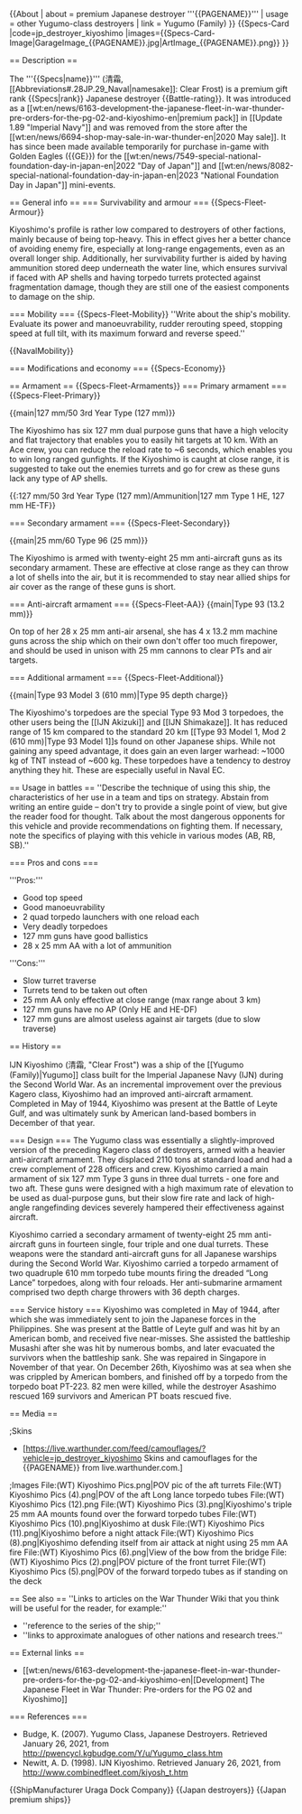 {{About
| about = premium Japanese destroyer '''{{PAGENAME}}'''
| usage = other Yugumo-class destroyers
| link = Yugumo (Family)
}}
{{Specs-Card
|code=jp_destroyer_kiyoshimo
|images={{Specs-Card-Image|GarageImage_{{PAGENAME}}.jpg|ArtImage_{{PAGENAME}}.png}}
}}

== Description ==
<!-- ''In the first part of the description, cover the history of the ship's creation and military application. In the second part, tell the reader about using this ship in the game. Add a screenshot: if a beginner player has a hard time remembering vehicles by name, a picture will help them identify the ship in question.'' -->
The '''{{Specs|name}}''' (清霜, [[Abbreviations#.28JP.29_Naval|namesake]]: Clear Frost) is a premium gift rank {{Specs|rank}} Japanese destroyer {{Battle-rating}}. It was introduced as a [[wt:en/news/6163-development-the-japanese-fleet-in-war-thunder-pre-orders-for-the-pg-02-and-kiyoshimo-en|premium pack]] in [[Update 1.89 "Imperial Navy"]] and was removed from the store after the [[wt:en/news/6694-shop-may-sale-in-war-thunder-en|2020 May sale]]. It has since been made available temporarily for purchase in-game with Golden Eagles ({{GE}}) for the [[wt:en/news/7549-special-national-foundation-day-in-japan-en|2022 "Day of Japan"]] and [[wt:en/news/8082-special-national-foundation-day-in-japan-en|2023 "National Foundation Day in Japan"]] mini-events.

== General info ==
=== Survivability and armour ===
{{Specs-Fleet-Armour}}
<!--''Talk about the vehicle's armour. Note the most well-defended and most vulnerable zones, e.g. the ammo magazine. Evaluate the composition of components and assemblies responsible for movement and manoeuvrability. Evaluate the survivability of the primary and secondary armaments separately. Don't forget to mention the size of the crew, which plays an important role in fleet mechanics. Save tips on preserving survivability for the "Usage in battles" section. If necessary, use a graphical template to show the most well-protected or most vulnerable points in the armour.''-->

Kiyoshimo's profile is rather low compared to destroyers of other factions, mainly because of being top-heavy. This in effect gives her a better chance of avoiding enemy fire, especially at long-range engagements, even as an overall longer ship. Additionally, her survivability further is aided by having ammunition stored deep underneath the water line, which ensures survival if faced with AP shells and having torpedo turrets protected against fragmentation damage, though they are still one of the easiest components to damage on the ship.

=== Mobility ===
{{Specs-Fleet-Mobility}}
''Write about the ship's mobility. Evaluate its power and manoeuvrability, rudder rerouting speed, stopping speed at full tilt, with its maximum forward and reverse speed.''

{{NavalMobility}}

=== Modifications and economy ===
{{Specs-Economy}}

== Armament ==
{{Specs-Fleet-Armaments}}
=== Primary armament ===
{{Specs-Fleet-Primary}}
<!-- ''Provide information about the characteristics of the primary armament. Evaluate their efficacy in battle based on their reload speed, ballistics and the capacity of their shells. Add a link to the main article about the weapon: <code><nowiki>{{main|Weapon name (calibre)}}</nowiki></code>. Broadly describe the ammunition available for the primary armament, and provide recommendations on how to use it and which ammunition to choose.'' -->
{{main|127 mm/50 3rd Year Type (127 mm)}}

The Kiyoshimo has six 127 mm dual purpose guns that have a high velocity and flat trajectory that enables you to easily hit targets at 10 km. With an Ace crew, you can reduce the reload rate to ~6 seconds, which enables you to win long ranged gunfights. If the Kiyoshimo is caught at close range, it is suggested to take out the enemies turrets and go for crew as these guns lack any type of AP shells.

{{:127 mm/50 3rd Year Type (127 mm)/Ammunition|127 mm Type 1 HE, 127 mm HE-TF}}

=== Secondary armament ===
{{Specs-Fleet-Secondary}}
<!-- ''Some ships are fitted with weapons of various calibres. Secondary armaments are defined as weapons chosen with the control <code>Select secondary weapon</code>. Evaluate the secondary armaments and give advice on how to use them. Describe the ammunition available for the secondary armament. Provide recommendations on how to use them and which ammunition to choose. Remember that any anti-air armament, even heavy calibre weapons, belong in the next section. If there is no secondary armament, remove this section.'' -->
{{main|25 mm/60 Type 96 (25 mm)}}

The Kiyoshimo is armed with twenty-eight 25 mm anti-aircraft guns as its secondary armament. These are effective at close range as they can throw a lot of shells into the air, but it is recommended to stay near allied ships for air cover as the range of these guns is short.

=== Anti-aircraft armament ===
{{Specs-Fleet-AA}}
{{main|Type 93 (13.2 mm)}}

<!--''An important part of the ship's armament responsible for air defence. Anti-aircraft armament is defined by the weapon chosen with the control <code>Select anti-aircraft weapons</code>. Talk about the ship's anti-air cannons and machine guns, the number of guns and their positions, their effective range, and about their overall effectiveness – including against surface targets. If there are no anti-aircraft armaments, remove this section.''-->

On top of her 28 x 25 mm anti-air arsenal, she has 4 x 13.2 mm machine guns across the ship which on their own don't offer too much firepower, and should be used in unison with 25 mm cannons to clear PTs and air targets.

=== Additional armament ===
{{Specs-Fleet-Additional}}
<!-- ''Describe the available additional armaments of the ship: depth charges, mines, torpedoes. Talk about their positions, available ammunition and launch features such as dead zones of torpedoes. If there is no additional armament, remove this section.'' -->
{{main|Type 93 Model 3 (610 mm)|Type 95 depth charge}}

The Kiyoshimo's torpedoes are the special Type 93 Mod 3 torpedoes, the other users being the [[IJN Akizuki]] and [[IJN Shimakaze]]. It has reduced range of 15 km compared to the standard 20 km [[Type 93 Model 1, Mod 2 (610 mm)|Type 93 Model 1]]s found on other Japanese ships. While not gaining any speed advantage, it does gain an even larger warhead: ~1000 kg of TNT instead of ~600 kg. These torpedoes have a tendency to destroy anything they hit. These are especially useful in Naval EC.

== Usage in battles ==
''Describe the technique of using this ship, the characteristics of her use in a team and tips on strategy. Abstain from writing an entire guide – don't try to provide a single point of view, but give the reader food for thought. Talk about the most dangerous opponents for this vehicle and provide recommendations on fighting them. If necessary, note the specifics of playing with this vehicle in various modes (AB, RB, SB).''

=== Pros and cons ===
<!-- ''Summarise and briefly evaluate the vehicle in terms of its characteristics and combat effectiveness. Mark its pros and cons in the bulleted list. Try not to use more than 6 points for each of the characteristics. Avoid using categorical definitions such as "bad", "good" and the like - use substitutions with softer forms such as "inadequate" and "effective".'' -->

'''Pros:'''

* Good top speed
* Good manoeuvrability
* 2 quad torpedo launchers with one reload each
* Very deadly torpedoes
* 127 mm guns have good ballistics
* 28 x 25 mm AA with a lot of ammunition

'''Cons:'''

* Slow turret traverse
* Turrets tend to be taken out often
* 25 mm AA only effective at close range (max range about 3 km)
* 127 mm guns have no AP (Only HE and HE-DF)
* 127 mm guns are almost useless against air targets (due to slow traverse)

== History ==
<!-- Describe the history of the creation and combat usage of the ship in more detail than in the introduction. If the historical reference turns out to be too long, take it to a separate article, taking a link to the article about the ship and adding a block "/History" (example: https://wiki.warthunder.com/(Ship-name)/History) and add a link to it here using the main template. Be sure to reference text and sources by using <ref></ref>, as well as adding them at the end of the article with <references />. This section may also include the ship's dev blog entry (if applicable) and the in-game encyclopedia description (under === In-game description ===, also if applicable). -->
IJN Kiyoshimo (清霜, "Clear Frost") was a ship of the [[Yugumo (Family)|Yugumo]] class built for the Imperial Japanese Navy (IJN) during the Second World War. As an incremental improvement over the previous Kagero class, Kiyoshimo had an improved anti-aircraft armament. Completed in May of 1944, Kiyoshimo was present at the Battle of Leyte Gulf, and was ultimately sunk by American land-based bombers in December of that year.

=== Design ===
The Yugumo class was essentially a slightly-improved version of the preceding Kagero class of destroyers, armed with a heavier anti-aircraft armament. They displaced 2110 tons at standard load and had a crew complement of 228 officers and crew. Kiyoshimo carried a main armament of six 127 mm Type 3 guns in three dual turrets - one fore and two aft. These guns were designed with a high maximum rate of elevation to be used as dual-purpose guns, but their slow fire rate and lack of high-angle rangefinding devices severely hampered their effectiveness against aircraft.

Kiyoshimo carried a secondary armament of twenty-eight 25 mm anti-aircraft guns in fourteen single, four triple and one dual turrets. These weapons were the standard anti-aircraft guns for all Japanese warships during the Second World War. Kiyoshimo carried a torpedo armament of two quadruple 610 mm torpedo tube mounts firing the dreaded “Long Lance” torpedoes, along with four reloads. Her anti-submarine armament comprised two depth charge throwers with 36 depth charges.

=== Service history ===
Kiyoshimo was completed in May of 1944, after which she was immediately sent to join the Japanese forces in the Philippines. She was present at the Battle of Leyte gulf and was hit by an American bomb, and received five near-misses. She assisted the battleship Musashi after she was hit by numerous bombs, and later evacuated the survivors when the battleship sank. She was repaired in Singapore in November of that year. On December 26th, Kiyoshimo was at sea when she was crippled by American bombers, and finished off by a torpedo from the torpedo boat PT-223. 82 men were killed, while the destroyer Asashimo rescued 169 survivors and American PT boats rescued five.

== Media ==
<!-- ''Excellent additions to the article would be video guides, screenshots from the game, and photos.'' -->

;Skins
* [https://live.warthunder.com/feed/camouflages/?vehicle=jp_destroyer_kiyoshimo Skins and camouflages for the {{PAGENAME}} from live.warthunder.com.]

;Images
<gallery mode="packed-hover"  heights="150">
File:(WT) Kiyoshimo Pics.png|POV pic of the aft turrets
File:(WT) Kiyoshimo Pics (4).png|POV of the aft Long lance torpedo tubes
File:(WT) Kiyoshimo Pics (12).png
File:(WT) Kiyoshimo Pics (3).png|Kiyoshimo's triple 25 mm AA mounts found over the forward torpedo tubes
File:(WT) Kiyoshimo Pics (10).png|Kiyoshimo at dusk
File:(WT) Kiyoshimo Pics (11).png|Kiyoshimo before a night attack
File:(WT) Kiyoshimo Pics (8).png|Kiyoshimo defending itself from air attack at night using 25 mm AA fire
File:(WT) Kiyoshimo Pics (6).png|View of the bow from the bridge
File:(WT) Kiyoshimo Pics (2).png|POV picture of the front turret
File:(WT) Kiyoshimo Pics (5).png|POV of the forward torpedo tubes as if standing on the deck
</gallery>

== See also ==
''Links to articles on the War Thunder Wiki that you think will be useful for the reader, for example:''
* ''reference to the series of the ship;''
* ''links to approximate analogues of other nations and research trees.''

== External links ==
<!-- ''Paste links to sources and external resources, such as:''
* ''topic on the official game forum;''
* ''other literature.'' -->

* [[wt:en/news/6163-development-the-japanese-fleet-in-war-thunder-pre-orders-for-the-pg-02-and-kiyoshimo-en|[Development] The Japanese Fleet in War Thunder: Pre-orders for the PG 02 and Kiyoshimo]]

=== References ===

* Budge, K. (2007). Yugumo Class, Japanese Destroyers. Retrieved January 26, 2021, from <nowiki>http://pwencycl.kgbudge.com/Y/u/Yugumo_class.htm</nowiki>
* Newitt, A. D. (1998). IJN Kiyoshimo. Retrieved January 26, 2021, from <nowiki>http://www.combinedfleet.com/kiyosh_t.htm</nowiki>

{{ShipManufacturer Uraga Dock Company}}
{{Japan destroyers}}
{{Japan premium ships}}